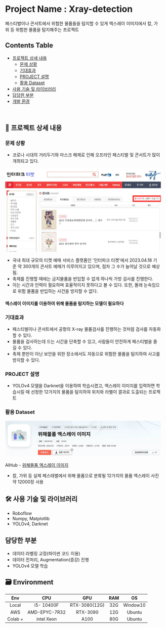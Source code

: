 # Project Name : Xray-detection
페스티벌이나 콘서트에서 위험한 물품들을 탐지할 수 있게 엑스레이 이미지에서 칼, 가위 등 위험한 물품을 탐지해주는 프로젝트

## Contents Table
- [프로젝트 상세 내용](#프로젝트-상세-내용)
    - [문제 상황](#문제-상황)
    - [기대효과](#기대효과)
    - [PROJECT 설명](#PROJECT-설명)
    - [활용 Dataset](#활용-Dataset)
- [사용 기술 및 라이브러리](#사용-기술-및-라이브러리)
- [담당한 부분](#담당한-부분) 
- [개발 환경](#Environment)
</br>

## 📖 프로젝트 상세 내용
### 문제 상황

- 코로나 시대의 거리두기와 마스크 해제로 인해 오프라인 페스티벌 및 콘서트가 많이 개최되고 있다.

![](image-1.png)

- 국내 최대 규모의 티켓 예매 서비스 플랫폼인 '인터파크 티켓'에서 2023.04.18 기준 약 300개의 콘서트 예매가 이루어지고 있으며, 점차 그 수가 늘어날 것으로 예상됨.
- 축제를 진행할 때에는 금지물품을 반입할 수 없게 하나씩 가방 검사를 진행한다.
- 이는 시간과 인력이 필요하며 효율적이지 못하다고 볼 수 있다. 또한, 몰래 눈속임으로 위험 물품을 반입하는 사건을 방지할 수 없다.

#### **엑스레이 이미지를 이용하여 위해 물품을 탐지하는 모델이 필요하다**

### 기대효과 

- 페스티벌이나 콘서트에서 공항의 X-ray 물품검사를 진행하는 것처럼 검사를 자동화할 수 있다.
- 물품을 검사하는데 드는 시간을 단축할 수 있고, 사람들이 안전하게 페스티벌을 즐길 수 있다.
- 축제 뿐만이 아닌 보안을 위한 장소에서도 자동으로 위험한 물품을 탐지하여 사고를 방지할 수 있다.

### PROJECT 설명 
- YOLOv4 모델을 Darknet을 이용하여 학습시켰고, 엑스레이 이미지를 입력하면 학습시킬 때 선정한 12가지의 물품을 탐지하여 위치와 라벨이 결과로 도출되는 프로젝트

### 활용 Dataset
![Alt text](image.png)

AIHub - [위해물품 엑스레이 이미지](https://aihub.or.kr/aihubdata/data/view.do?currMenu=&topMenu=&aihubDataSe=realm&dataSetSn=233)

- 칼, 가위 등 실제 페스테벌에서 위해 물품으로 분류될 12가지의 물품 엑스레이 사진 약 12000장 사용

## 🛠️ 사용 기술 및 라이브러리
- Roboflow
- Numpy, Matplotlib
- YOLOv4, Darknet

## 담당한 부분
- 데이터 라벨링 교정(파이썬 코드 이용)
- 데이터 전처리, Augmentation(증강) 진행
- YOLOv4 모델 학습

## 🗃️ Environment

| Env |CPU | GPU | RAM | OS 
|:--:|:--:|:--:|:--:|:--:|
| Local | i5- 10400F | RTX-3080(12G) | 32G| Window10 |
| AWS |  AMD-EPYC-7R32 | RTX-3090| 12G| Ubuntu |
| Colab + | intel Xeon | A100 | 80G | Ubuntu |

